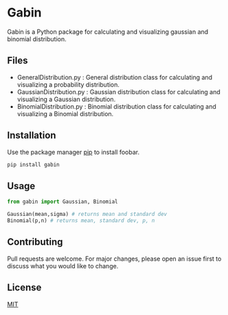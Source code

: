 # Gabin

Gabin is a Python package for calculating and visualizing  gaussian and binomial distribution. 


## Files
<ul>
<li>GeneralDistribution.py : General distribution class for calculating and visualizing a probability distribution.</li>
<li>GaussianDistribution.py : Gaussian distribution class for calculating and visualizing a Gaussian distribution.</li>
<li>BinomialDistribution.py : Binomial distribution class for calculating and visualizing a Binomial distribution.</li>
</ul>

## Installation

Use the package manager [pip](https://pip.pypa.io/en/stable/) to install foobar.

```bash
pip install gabin
```

## Usage

```python
from gabin import Gaussian, Binomial

Gaussian(mean,sigma) # returns mean and standard dev
Binomial(p,n) # returns mean, standard dev, p, n
```

## Contributing
Pull requests are welcome. For major changes, please open an issue first to discuss what you would like to change.

## License
[MIT](https://choosealicense.com/licenses/mit/)
